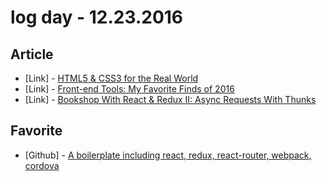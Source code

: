 # log day - 12.23.2016

## Article

- \[Link\] - [HTML5 & CSS3 for the Real World](https://www.sitepoint.com/html5-css3-for-the-real-world/)
- \[Link\] - [Front-end Tools: My Favorite Finds of 2016](https://www.sitepoint.com/front-end-tools-my-favorite-finds-of-2016/)
- \[Link\] - [Bookshop With React & Redux II: Async Requests With Thunks](https://scotch.io/tutorials/bookshop-with-react-redux-ii-async-requests-with-thunks)


## Favorite

- \[Github\] - [A boilerplate including react, redux, react-router, webpack, cordova](https://github.com/farskid/cordova-react-redux-boilerplate)
